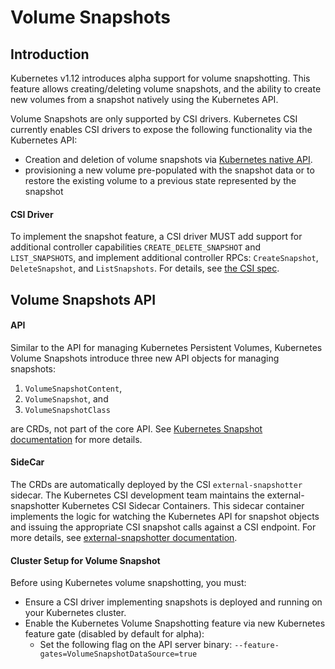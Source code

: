 # Volume Snapshots

## Introduction

Kubernetes v1.12 introduces alpha support for volume snapshotting. This feature allows creating/deleting volume snapshots, and the ability to create new volumes from a snapshot natively using the Kubernetes API.

Volume Snapshots are only supported by CSI drivers. Kubernetes CSI currently enables CSI drivers to expose the following functionality via the Kubernetes API:

- Creation and deletion of volume snapshots via [Kubernetes native API](https://kubernetes.io/docs/concepts/storage/volume-snapshots/).
- provisioning a new volume pre-populated with the snapshot data or to   restore the existing volume to a previous state represented by the snapshot

#### CSI Driver

To implement the snapshot feature, a CSI driver MUST add support for additional controller capabilities `CREATE_DELETE_SNAPSHOT` and `LIST_SNAPSHOTS`, and implement additional controller RPCs: `CreateSnapshot`, `DeleteSnapshot`, and `ListSnapshots`. For details, see [the CSI spec](https://github.com/container-storage-interface/spec/blob/master/spec.md).

## Volume Snapshots API

#### API

Similar to the API for managing Kubernetes Persistent Volumes, Kubernetes Volume Snapshots introduce three new API objects for managing snapshots:
1. `VolumeSnapshotContent`, 
2. `VolumeSnapshot`, and 
3. `VolumeSnapshotClass` 
 
 are CRDs, not part of the core API. See [ Kubernetes Snapshot documentation](https://kubernetes.io/blog/2018/10/09/introducing-volume-snapshot-alpha-for-kubernetes/) for more details. 

#### SideCar

The CRDs are automatically deployed by the CSI `external-snapshotter` sidecar. The Kubernetes CSI development team maintains the external-snapshotter Kubernetes CSI Sidecar Containers. This sidecar container implements the logic for watching the Kubernetes API for snapshot objects and issuing the appropriate CSI snapshot calls against a CSI endpoint. For more details, see [external-snapshotter documentation](https://github.com/kubernetes-csi/external-snapshotter).

#### Cluster Setup for Volume Snapshot

Before using Kubernetes volume snapshotting, you must:

* Ensure a CSI driver implementing snapshots is deployed and running on your Kubernetes cluster.
* Enable the Kubernetes Volume Snapshotting feature via new Kubernetes feature gate (disabled by default for alpha):
    * Set the following flag on the API server binary:  `--feature-gates=VolumeSnapshotDataSource=true`

